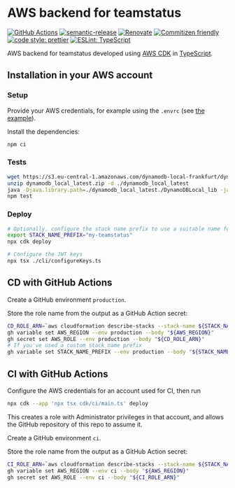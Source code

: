 # AWS backend for teamstatus

[![GitHub Actions](https://github.com/teamstatus/aws-backend/workflows/Test%20and%20Release/badge.svg)](https://github.com/teamstatus/aws-backend/actions/workflows/test-and-release.yaml)
[![semantic-release](https://img.shields.io/badge/%20%20%F0%9F%93%A6%F0%9F%9A%80-semantic--release-e10079.svg)](https://github.com/semantic-release/semantic-release)
[![Renovate](https://img.shields.io/badge/renovate-enabled-brightgreen.svg)](https://renovatebot.com)
[![Commitizen friendly](https://img.shields.io/badge/commitizen-friendly-brightgreen.svg)](http://commitizen.github.io/cz-cli/)
[![code style: prettier](https://img.shields.io/badge/code_style-prettier-ff69b4.svg)](https://github.com/prettier/prettier/)
[![ESLint: TypeScript](https://img.shields.io/badge/ESLint-TypeScript-blue.svg)](https://github.com/typescript-eslint/typescript-eslint)

AWS backend for teamstatus developed using [AWS CDK](https://aws.amazon.com/cdk)
in [TypeScript](https://www.typescriptlang.org/).

## Installation in your AWS account

### Setup

Provide your AWS credentials, for example using the `.envrc` (see
[the example](.envrc.example)).

Install the dependencies:

```bash
npm ci
```

### Tests

```bash
wget https://s3.eu-central-1.amazonaws.com/dynamodb-local-frankfurt/dynamodb_local_latest.zip
unzip dynamodb_local_latest.zip -d ./dynamodb_local_latest
java -Djava.library.path=./dynamodb_local_latest./DynamoDBLocal_lib -jar ./dynamodb_local_latest/DynamoDBLocal.jar -sharedDb -inMemory &
npm test
```

### Deploy

```bash
# Optionally, configure the stack name prefix to use a suitable name for your deployment
export STACK_NAME_PREFIX="my-teamstatus"
npx cdk deploy

# Configure the JWT keys
npx tsx ./cli/configureKeys.ts
```

## CD with GitHub Actions

Create a GitHub environment `production`.

<!-- FIXME: add CLI comment -->

Store the role name from the output as a GitHub Action secret:

```bash
CD_ROLE_ARN=`aws cloudformation describe-stacks --stack-name ${STACK_NAME_PREFIX:-teamstatus}-backend | jq -r '.Stacks[0].Outputs[] | select(.OutputKey == "cdRoleArn") | .OutputValue'`
gh variable set AWS_REGION --env production --body "${AWS_REGION}"
gh secret set AWS_ROLE --env production --body "${CD_ROLE_ARN}"
# If you've used a custom stack name prefix
gh variable set STACK_NAME_PREFIX --env production --body "${STACK_NAME_PREFIX}"
```

## CI with GitHub Actions

Configure the AWS credentials for an account used for CI, then run

```bash
npx cdk --app 'npx tsx cdk/ci/main.ts' deploy
```

This creates a role with Administrator privileges in that account, and allows
the GitHub repository of this repo to assume it.

Create a GitHub environment `ci`.

<!-- FIXME: add CLI comment -->

Store the role name from the output as a GitHub Action secret:

```bash
CI_ROLE_ARN=`aws cloudformation describe-stacks --stack-name ${STACK_NAME_PREFIX:-teamstatus}-backend-ci | jq -r '.Stacks[0].Outputs[] | select(.OutputKey == "roleArn") | .OutputValue'`
gh variable set AWS_REGION --env ci --body "${AWS_REGION}"
gh secret set AWS_ROLE --env ci --body "${CI_ROLE_ARN}"
```
